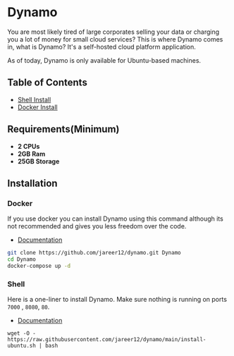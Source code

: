# Dynamo

You are most likely tired of large corporates selling your data or charging you a lot of money for small cloud services? This is where Dynamo comes in, what is Dynamo? It's a self-hosted cloud platform application.

As of today, Dynamo is only available for Ubuntu-based machines.

## Table of Contents

- [Shell Install](#Docker)
- [Docker Install](#Shell)

## Requirements(Minimum)

- **2 CPUs**
- **2GB Ram**
- **25GB Storage**

## Installation

### Docker

If you use docker you can install Dynamo using this command although its not recommended and gives you less freedom over the code.

- [Documentation](./docs/UbuntuDocker.MD)

```sh
git clone https://github.com/jareer12/dynamo.git Dynamo
cd Dynamo
docker-compose up -d
```

### Shell

Here is a one-liner to install Dynamo. Make sure nothing is running on ports `7000` , `8080`, `80`.

- [Documentation](./docs/UbuntuShell.MD)

```shell
wget -O - https://raw.githubusercontent.com/jareer12/dynamo/main/install-ubuntu.sh | bash
```
